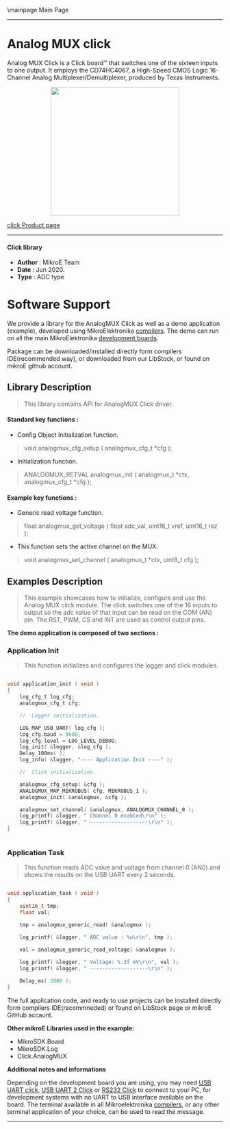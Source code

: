  \mainpage Main Page
 
---
# Analog MUX click

Analog MUX Click is a Click board™ that switches one of the sixteen inputs to one output. It employs the CD74HC4067, a High-Speed CMOS Logic 16-Channel Analog Multiplexer/Demultiplexer, produced by Texas Instruments.

<p align="center">
  <img src="https://download.mikroe.com/images/click_for_ide/analogmux_click.png" height=300px>
</p>


[click Product page](https://www.mikroe.com/analog-mux-click)

---


#### Click library 

- **Author**        : MikroE Team
- **Date**          : Jun 2020.
- **Type**          : ADC type


# Software Support

We provide a library for the AnalogMUX Click 
as well as a demo application (example), developed using MikroElektronika 
[compilers](https://shop.mikroe.com/compilers). 
The demo can run on all the main MikroElektronika [development boards](https://shop.mikroe.com/development-boards).

Package can be downloaded/installed directly form compilers IDE(recommended way), or downloaded from our LibStock, or found on mikroE github account. 

## Library Description

> This library contains API for AnalogMUX Click driver.

#### Standard key functions :

- Config Object Initialization function.
> void analogmux_cfg_setup ( analogmux_cfg_t *cfg ); 
 
- Initialization function.
> ANALOGMUX_RETVAL analogmux_init ( analogmux_t *ctx, analogmux_cfg_t *cfg );

#### Example key functions :

- Generic read voltage function.
> float analogmux_get_voltage ( float adc_val, uint16_t vref, uint16_t rez );
 
- This function sets the active channel on the MUX.
> void analogmux_set_channel ( analogmux_t *ctx, uint8_t cfg );

## Examples Description

> This example showcases how to initialize, configure and use the Analog MUX click module. 
> The click switches one of the 16 inputs to output so the adc value of that input 
> can be read on the COM (AN) pin. The RST, PWM, CS and INT are used as control output pins. 

**The demo application is composed of two sections :**

### Application Init 

> This function initializes and configures the logger and click modules.

```c

void application_init ( void )
{
    log_cfg_t log_cfg;
    analogmux_cfg_t cfg;

    //  Logger initialization.

    LOG_MAP_USB_UART( log_cfg );
    log_cfg.baud = 9600;
    log_cfg.level = LOG_LEVEL_DEBUG;
    log_init( &logger, &log_cfg );
    Delay_100ms( );
    log_info( &logger, "---- Application Init ----" );

    //  Click initialization.

    analogmux_cfg_setup( &cfg );
    ANALOGMUX_MAP_MIKROBUS( cfg, MIKROBUS_1 );
    analogmux_init( &analogmux, &cfg );

    analogmux_set_channel( &analogmux, ANALOGMUX_CHANNEL_0 );
    log_printf( &logger, " Channel 0 enabled\r\n" );
    log_printf( &logger, " -------------------\r\n" );
}
  
```

### Application Task

> This function reads ADC value and voltage from channel 0 (AN0) and shows the results 
> on the USB UART every 2 seconds.

```c

void application_task ( void )
{
    uint16_t tmp;
    float val;

    tmp = analogmux_generic_read( &analogmux );
    
    log_printf( &logger, " ADC value : %u\r\n", tmp );

    val = analogmux_generic_read_voltage( &analogmux );

    log_printf( &logger, " Voltage: %.3f mV\r\n", val );
    log_printf( &logger, " -------------------\r\n" );

    Delay_ms( 2000 );
}

```

The full application code, and ready to use projects can be  installed directly form compilers IDE(recommneded) or found on LibStock page or mikroE GitHub accaunt.

**Other mikroE Libraries used in the example:** 

- MikroSDK.Board
- MikroSDK.Log
- Click.AnalogMUX

**Additional notes and informations**

Depending on the development board you are using, you may need 
[USB UART click](https://shop.mikroe.com/usb-uart-click), 
[USB UART 2 Click](https://shop.mikroe.com/usb-uart-2-click) or 
[RS232 Click](https://shop.mikroe.com/rs232-click) to connect to your PC, for 
development systems with no UART to USB interface available on the board. The 
terminal available in all Mikroelektronika 
[compilers](https://shop.mikroe.com/compilers), or any other terminal application 
of your choice, can be used to read the message.



---
